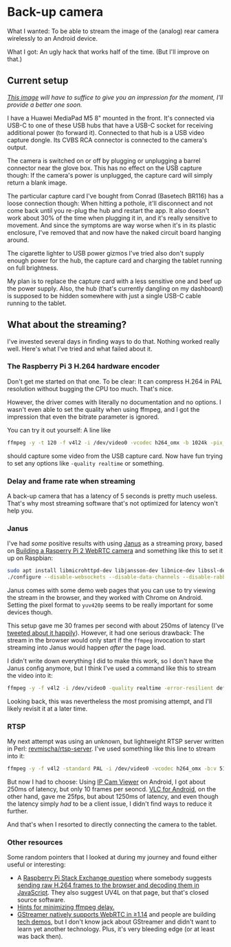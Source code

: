 # Back-up camera

What I wanted: 
To be able to stream the image of the (analog) rear camera wirelessly to an Android device.

What I got: 
An ugly hack that works half of the time. 
(But I'll improve on that.)

## Current setup

_[This image](https://pbs.twimg.com/media/DcXTzYQXcAAc-eb.jpg:large) will have to suffice to give you an impression for the moment, I'll provide a better one soon._

I have a Huawei MediaPad M5 8" mounted in the front. 
It's connected via USB-C to one of these USB hubs that have a USB-C socket for receiving additional power (to forward it). 
Connected to that hub is a USB video capture dongle. 
Its CVBS RCA connector is connected to the camera's output.

The camera is switched on or off by plugging or unplugging a barrel connector near the glove box. 
This has no effect on the USB capture though: 
If the camera's power is unplugged, the capture card will simply return a blank image.

The particular capture card I've bought from Conrad (Basetech BR116) has a loose connection though: 
When hitting a pothole, it'll disconnect and not come back until you re-plug the hub and restart the app. 
It also doesn't work about 30% of the time when plugging it in, and it's really sensitive to movement. 
And since the symptoms are way worse when it's in its plastic enclosure, I've removed that and now have the naked circuit board hanging around.

The cigarette lighter to USB power gizmos I've tried also don't supply enough power for the hub, the capture card and charging the tablet running on full brightness.

My plan is to replace the capture card with a less sensitive one and beef up the power supply. 
Also, the hub (that's currently dangling on my dashboard) is supposed to be hidden somewhere with just a single USB-C cable running to the tablet.

## What about the streaming?

I've invested several days in finding ways to do that. 
Nothing worked really well. 
Here's what I've tried and what failed about it.

### The Raspberry Pi 3 H.264 hardware encoder

Don't get me started on that one. 
To be clear: It can compress H.264 in PAL resolution without bugging the CPU too much. 
That's nice.

However, the driver comes with literally no documentation and no options. 
I wasn't even able to set the quality when using ffmpeg, and I got the impression that even the bitrate parameter is ignored.

You can try it out yourself: 
A line like

```sh
ffmpeg -y -t 120 -f v4l2 -i /dev/video0 -vcodec h264_omx -b 1024k -pix_fmt yuv420p -an test.mp4
```

should capture some video from the USB capture card. 
Now have fun trying to set any options like `-quality realtime` or something.

### Delay and frame rate when streaming

A back-up camera that has a latency of 5 seconds is pretty much useless. 
That's why most streaming software that's not optimized for latency won't help you.

### Janus

I've had _some_ positive results with using [Janus](https://janus.conf.meetecho.com/) as a streaming proxy, based on [Building a Rasperry Pi 2 WebRTC camera](https://www.rs-online.com/designspark/building-a-raspberry-pi-2-webrtc-camera) and something like this to set it up on Raspbian:

```sh
sudo apt install libmicrohttpd-dev libjansson-dev libnice-dev libssl-dev libsrtp2-dev libsofia-sip-ua-dev libglib2.0-dev libopus-dev libogg-dev libini-config-dev libcollection-dev pkg-config gengetopt libtool automake dh-autoreconf
./configure --disable-websockets --disable-data-channels --disable-rabbitmq --disable-docs --disable-plugin-lua --prefix=/home/pi/janus
```

Janus comes with some demo web pages that you can use to try viewing the stream in the browser, and they worked with Chrome on Android. 
Setting the pixel format to `yuv420p` seems to be really important for some devices though.

This setup gave me 30 frames per second with about 250ms of latency (I've [tweeted about it happily](https://twitter.com/timwohnt/status/982323490031390720)). 
However, it had one serious drawback: 
The stream in the browser would only start if the `ffmpeg` invocation to start streaming into Janus would happen _after_ the page load.

I didn't write down everything I did to make this work, so I don't have the Janus config anymore, but I think I've used a command like this to stream the video into it:

```sh
ffmpeg -y -f v4l2 -i /dev/video0 -quality realtime -error-resilient default -vcodec h264_omx -b:v 512k -vf format=yuv420p -an -f rtp rtp://10.0.0.123:8004
```

Looking back, this was nevertheless the most promising attempt, and I'll likely revisit it at a later time.

### RTSP

My next attempt was using an unknown, but lightweight RTSP server written in Perl: [revmischa/rtsp-server](https://github.com/revmischa/rtsp-server). 
I've used something like this line to stream into it:

```sh
ffmpeg -y -f v4l2 -standard PAL -i /dev/video0 -vcodec h264_omx -b:v 512k -an -f rtsp rtsp://localhost:5545/cam
```

But now I had to choose: 
Using [IP Cam Viewer](https://play.google.com/store/apps/details?id=com.rcreations.ipcamviewe) on Android, I got about 250ms of latency, but only 10 frames per seoncd. 
[VLC for Android](https://play.google.com/store/apps/details?id=org.videolan.vlc), on the other hand, gave me 25fps, but about 1250ms of latency, and even though the latency simply _had_ to be a client issue, I didn't find ways to reduce it further.

And that's when I resorted to directly connecting the camera to the tablet.

### Other resources

Some random pointers that I looked at during my journey and found either useful or interesting:

* A [Raspberry Pi Stack Exchange question](https://raspberrypi.stackexchange.com/questions/42881/how-to-stream-low-latency-video-from-the-rpi-to-a-web-browser-in-realtime) where somebody suggests [sending raw H.264 frames to the browser and decoding them in JavaScript](https://raspberrypi.stackexchange.com/a/58058). They also suggest UV4L on that page, but that's closed source software.
* [Hints for minimizing ffmpeg delay.](https://stackoverflow.com/questions/16658873/how-to-minimize-the-delay-in-a-live-streaming-with-ffmpeg)
* [GStreamer natively supports WebRTC in ≥1.14](http://blog.nirbheek.in/2018/02/gstreamer-webrtc.html) and people are building [tech demos](https://github.com/centricular/gstwebrtc-demos/), but I don't know jack about GStreamer and didn't want to learn yet another technology. Plus, it's very bleeding edge (or at least was back then).
